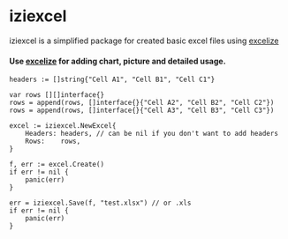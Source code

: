 # iziexcel

iziexcel is a simplified package for created basic excel files using [excelize](https://github.com/360EntSecGroup-Skylar/excelize)

#### Use [excelize](https://github.com/360EntSecGroup-Skylar/excelize) for adding chart, picture and detailed usage.

```
headers := []string{"Cell A1", "Cell B1", "Cell C1"}

var rows [][]interface{}
rows = append(rows, []interface{}{"Cell A2", "Cell B2", "Cell C2"})
rows = append(rows, []interface{}{"Cell A3", "Cell B3", "Cell C3"})

excel := iziexcel.NewExcel{
	Headers: headers, // can be nil if you don't want to add headers
	Rows:    rows,
}

f, err := excel.Create()
if err != nil {
	panic(err)
}

err = iziexcel.Save(f, "test.xlsx") // or .xls
if err != nil {
	panic(err)
}
```
